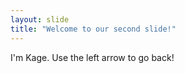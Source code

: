 ```yaml
---
layout: slide
title: "Welcome to our second slide!"
---
```

I'm Kage.
Use the left arrow to go back!
